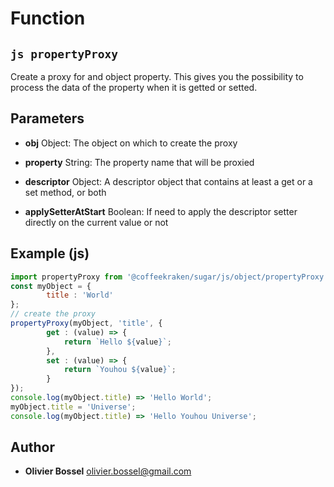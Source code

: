 
# Function


## ```js propertyProxy ```


Create a proxy for and object property.
This gives you the possibility to process the data of the property
when it is getted or setted.

## Parameters

- **obj**  Object: The object on which to create the proxy

- **property**  String: The property name that will be proxied

- **descriptor**  Object: A descriptor object that contains at least a get or a set method, or both

- **applySetterAtStart**  Boolean: If need to apply the descriptor setter directly on the current value or not



## Example (js)

```js
import propertyProxy from '@coffeekraken/sugar/js/object/propertyProxy';
const myObject = {
		title : 'World'
};
// create the proxy
propertyProxy(myObject, 'title', {
		get : (value) => {
			return `Hello ${value}`;
		},
		set : (value) => {
			return `Youhou ${value}`;
		}
});
console.log(myObject.title) => 'Hello World';
myObject.title = 'Universe';
console.log(myObject.title) => 'Hello Youhou Universe';
```


## Author
- **Olivier Bossel** <a href="mailto:olivier.bossel@gmail.com">olivier.bossel@gmail.com</a> 



